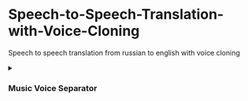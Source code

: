 # Speech-to-Speech-Translation-with-Voice-Cloning
Speech to speech translation from russian to english with voice cloning

<details>
  <summary><h3>Music Voice Separator</h4></summary>
  <details>
  <summary><h4>Spleeter</h4></summary>
    
    <details>
    <summary><h5>original 15 seconds audio</h5></summary>
  
      https://github.com/Allessyer/Speech-to-Speech-Translation-with-Voice-Cloning/assets/71093827/9e379394-520d-4a29-9e6a-78710d7682f1
    </details>

    <details>
    <summary><h5>vocal and background</h5></summary>
  
      https://github.com/Allessyer/Speech-to-Speech-Translation-with-Voice-Cloning/assets/71093827/5eded025-60a1-47f4-aed5-bb62068aff83

      https://github.com/Allessyer/Speech-to-Speech-Translation-with-Voice-Cloning/assets/71093827/5c49f0b7-2bae-4b29-9bf5-508fec6b33bf

    </details>
  </details>  
</details>
